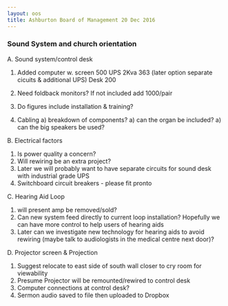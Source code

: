 ```yaml
---
layout: oos
title: Ashburton Board of Management 20 Dec 2016
---
```


### Sound System and church orientation

A. Sound system/control desk

1. Added 
computer w. screen 500
UPS 2Kva	   363 (later option separate cicuits & additional UPS)
Desk		   200

1. Need foldback monitors? 
If not included add 1000/pair

1. Do figures include installation & training?

1. Cabling 
a) breakdown of components?
a) can the organ be included?
a) can the big speakers be used?

B. Electrical factors

1. Is power quality a concern?
1. Will rewiring be an extra project?
1. Later we will probably want to have separate circuits for sound desk with industrial grade UPS
1. Switchboard circuit breakers - please fit pronto 

C. Hearing Aid Loop

1. will present amp be removed/sold?
1. Can new system feed directly to current loop installation? Hopefully we can have more control to help users of hearing aids
1. Later can we investigate new technology for hearing aids to avoid rewiring (maybe talk to audiologists in the medical centre next door)?

D. Projector screen & Projection

1. Suggest relocate to east side of south wall closer to cry room for viewability
1. Presume Projector will be remounted/rewired to control desk
1. Computer connections at control desk?
1. Sermon audio saved to file then uploaded to Dropbox